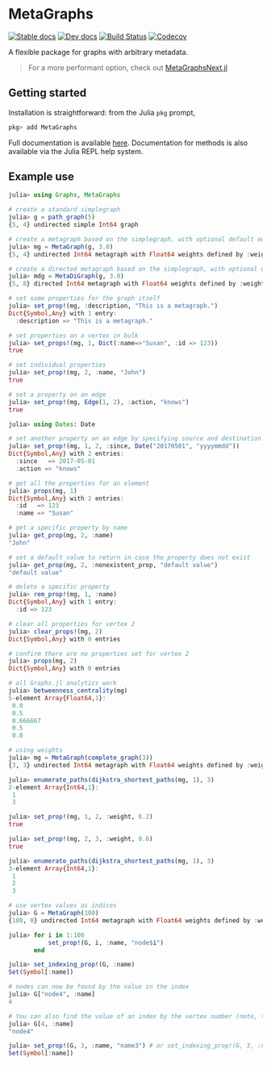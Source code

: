 # MetaGraphs

[![Stable docs](https://img.shields.io/badge/docs-stable-blue.svg)](https://juliagraphs.org/MetaGraphs.jl/)
[![Dev docs](https://img.shields.io/badge/docs-dev-blue.svg)](https://juliagraphs.org/MetaGraphs.jl/dev/)
[![Build Status](https://github.com/JuliaGraphs/Metagraphs.jl/workflows/CI/badge.svg?branch=master)](https://github.com/JuliaGraphs/Metagraphs.jl/actions?query=workflow%3ACI)
[![Codecov](http://codecov.io/github/JuliaGraphs/Metagraphs.jl/coverage.svg?branch=master)](http://codecov.io/github/JuliaGraphs/Metagraphs.jl?branch=master)

A flexible package for graphs with arbitrary metadata.

> For a more performant option, check out [MetaGraphsNext.jl](https://github.com/JuliaGraphs/MetaGraphsNext.jl)

## Getting started

Installation is straightforward: from the Julia `pkg` prompt,
```julia
pkg> add MetaGraphs
```

Full documentation is available [here](https://juliagraphs.org/MetaGraphs.jl/).
Documentation for methods is also available via the Julia REPL help system.

## Example use

```julia
julia> using Graphs, MetaGraphs

# create a standard simplegraph
julia> g = path_graph(5)
{5, 4} undirected simple Int64 graph

# create a metagraph based on the simplegraph, with optional default edgeweight
julia> mg = MetaGraph(g, 3.0)
{5, 4} undirected Int64 metagraph with Float64 weights defined by :weight (default weight 3.0)

# create a directed metagraph based on the simplegraph, with optional default edgeweight
julia> mdg = MetaDiGraph(g, 3.0)
{5, 8} directed Int64 metagraph with Float64 weights defined by :weight (default weight 3.0)

# set some properties for the graph itself
julia> set_prop!(mg, :description, "This is a metagraph.")
Dict{Symbol,Any} with 1 entry:
  :description => "This is a metagraph."

# set properties on a vertex in bulk
julia> set_props!(mg, 1, Dict(:name=>"Susan", :id => 123))
true

# set individual properties
julia> set_prop!(mg, 2, :name, "John")
true

# set a property on an edge
julia> set_prop!(mg, Edge(1, 2), :action, "knows")
true

julia> using Dates: Date

# set another property on an edge by specifying source and destination
julia> set_prop!(mg, 1, 2, :since, Date("20170501", "yyyymmdd"))
Dict{Symbol,Any} with 2 entries:
  :since   => 2017-05-01
  :action => "knows"

# get all the properties for an element
julia> props(mg, 1)
Dict{Symbol,Any} with 2 entries:
  :id   => 123
  :name => "Susan"

# get a specific property by name
julia> get_prop(mg, 2, :name)
"John"

# set a default value to return in case the property does not exist
julia> get_prop(mg, 2, :nonexistent_prop, "default value")
"default value"

# delete a specific property
julia> rem_prop!(mg, 1, :name)
Dict{Symbol,Any} with 1 entry:
  :id => 123

# clear all properties for vertex 2
julia> clear_props!(mg, 2)
Dict{Symbol,Any} with 0 entries

# confirm there are no properties set for vertex 2
julia> props(mg, 2)
Dict{Symbol,Any} with 0 entries

# all Graphs.jl analytics work
julia> betweenness_centrality(mg)
5-element Array{Float64,1}:
 0.0
 0.5
 0.666667
 0.5
 0.0

# using weights
julia> mg = MetaGraph(complete_graph(3))
{3, 3} undirected Int64 metagraph with Float64 weights defined by :weight (default weight 1.0)

julia> enumerate_paths(dijkstra_shortest_paths(mg, 1), 3)
2-element Array{Int64,1}:
 1
 3

julia> set_prop!(mg, 1, 2, :weight, 0.2)
true

julia> set_prop!(mg, 2, 3, :weight, 0.6)
true

julia> enumerate_paths(dijkstra_shortest_paths(mg, 1), 3)
3-element Array{Int64,1}:
 1
 2
 3

# use vertex values as indices
julia> G = MetaGraph(100)
{100, 0} undirected Int64 metagraph with Float64 weights defined by :weight (default weight 1.0)

julia> for i in 1:100
           set_prop!(G, i, :name, "node$i")
       end

julia> set_indexing_prop!(G, :name)
Set(Symbol[:name])

# nodes can now be found by the value in the index
julia> G["node4", :name]
4

# You can also find the value of an index by the vertex number (note, this behavior will dominate if index values are also integers)
julia> G[4, :name]
"node4"

julia> set_prop!(G, 3, :name, "name3") # or set_indexing_prop!(G, 3, :name, "name3")
Set(Symbol[:name])
```
